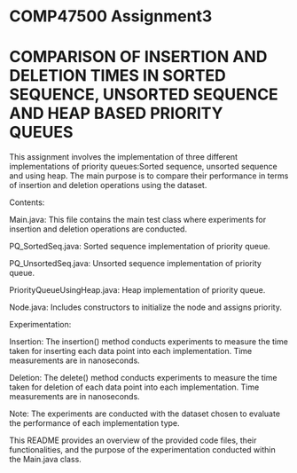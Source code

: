 # COMP47500 Assignment3

# COMPARISON OF INSERTION AND DELETION TIMES IN SORTED SEQUENCE, UNSORTED SEQUENCE AND HEAP BASED PRIORITY QUEUES

This assignment involves the implementation of three different implementations of priority queues:Sorted sequence, unsorted sequence and using heap. The main purpose is to compare their performance in terms of insertion and deletion operations using the dataset.

Contents:

Main.java: This file contains the main test class where experiments for insertion and deletion operations are conducted.

PQ_SortedSeq.java: Sorted sequence implementation of priority queue.

PQ_UnsortedSeq.java: Unsorted sequence implementation of priority queue. 

PriorityQueueUsingHeap.java: Heap implementation of priority queue.

Node.java: Includes constructors to initialize the node and assigns priority. 

Experimentation:

Insertion: The insertion() method conducts experiments to measure the time taken for inserting each data point into each implementation. Time measurements are in nanoseconds.

Deletion: The delete() method conducts experiments to measure the time taken for deletion of each data point into each implementation. Time measurements are in nanoseconds.

Note: The experiments are conducted with the dataset chosen to evaluate the performance of each implementation type.

This README provides an overview of the provided code files, their functionalities, and the purpose of the experimentation conducted within the Main.java class.
